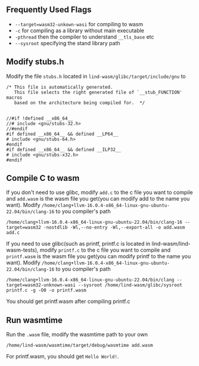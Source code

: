 ## Frequently Used Flags
- `--target=wasm32-unkown-wasi` for compiling to wasm
- `-c` for compiling as a library without main executable
- `-pthread` then the compiler to understand `__tls_base` etc
- `--sysroot` specifying the stand library path

## Modify stubs.h
Modify the file `stubs.h` located in `lind-wasm/glibc/target/include/gnu` to

```
/* This file is automatically generated.
   This file selects the right generated file of `__stub_FUNCTION' macros
   based on the architecture being compiled for.  */


//#if !defined __x86_64__
//# include <gnu/stubs-32.h>
//#endif
#if defined __x86_64__ && defined __LP64__
# include <gnu/stubs-64.h>
#endif
#if defined __x86_64__ && defined __ILP32__
# include <gnu/stubs-x32.h>
#endif
```

## Compile C to wasm
If you don't need to use glibc, modify `add.c` to the c file you want to compile and `add.wasm` is the wasm file you get(you can modify add to the name you want). Modify `/home/clang+llvm-16.0.4-x86_64-linux-gnu-ubuntu-22.04/bin/clang-16` to you compiler's path

```
/home/clang+llvm-16.0.4-x86_64-linux-gnu-ubuntu-22.04/bin/clang-16 --target=wasm32 -nostdlib -Wl,--no-entry -Wl,--export-all -o add.wasm add.c
```

If you need to use glibc(such as printf, printf.c is located in lind-wasm/lind-wasm-tests), modify `printf.c` to the c file you want to compile and `printf.wasm` is the wasm file you get(you can modify printf to the name you want). Modify `/home/clang+llvm-16.0.4-x86_64-linux-gnu-ubuntu-22.04/bin/clang-16` to you compiler's path

```
/home/clang+llvm-16.0.4-x86_64-linux-gnu-ubuntu-22.04/bin/clang --target=wasm32-unknown-wasi --sysroot /home/lind-wasm/glibc/sysroot printf.c -g -O0 -o printf.wasm
```

You should get printf.wasm after compiling printf.c

## Run wasmtime
Run the `.wasm` file, modify the wasmtime path to your own

```
/home/lind-wasm/wasmtime/target/debug/wasmtime add.wasm
```

For printf.wasm, you should get `Hello World!`.

